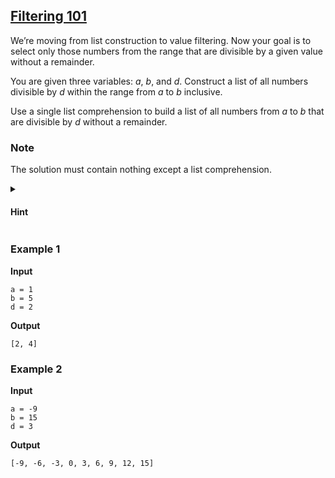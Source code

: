 ## [Filtering 101](../../../solutions/3.3/33_c.py)

We’re moving from list construction to value filtering.
Now your goal is to select only those numbers from the range that are divisible by a given value without a remainder.

You are given three variables: $a$, $b$, and $d$.
Construct a list of all numbers divisible by $d$ within the range from $a$ to $b$ inclusive.

Use a single list comprehension to build a list of all numbers from $a$ to $b$ that are divisible by $d$ without a remainder.

### Note

The solution must contain nothing except a list comprehension.

<details>
<summary><h4>Hint</summary>

The first number in the range divisible by $d$ can be found by computing `(a + d - 1) // d * d` or `a + d - a % d`.

Don’t forget to set the step to $d$.

</details>

### Example 1

__Input__

```plaintext
a = 1
b = 5
d = 2
```

__Output__

```plaintext
[2, 4]
```

### Example 2

__Input__

```plaintext
a = -9
b = 15
d = 3
```

__Output__

```plaintext
[-9, -6, -3, 0, 3, 6, 9, 12, 15]
```
